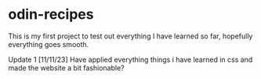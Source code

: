 # odin-recipes
This is my first project to test out everything I have learned so far, hopefully everything goes smooth.

Update 1 [11/11/23]
Have applied everything things i have learned in css and made the website a bit fashionable?